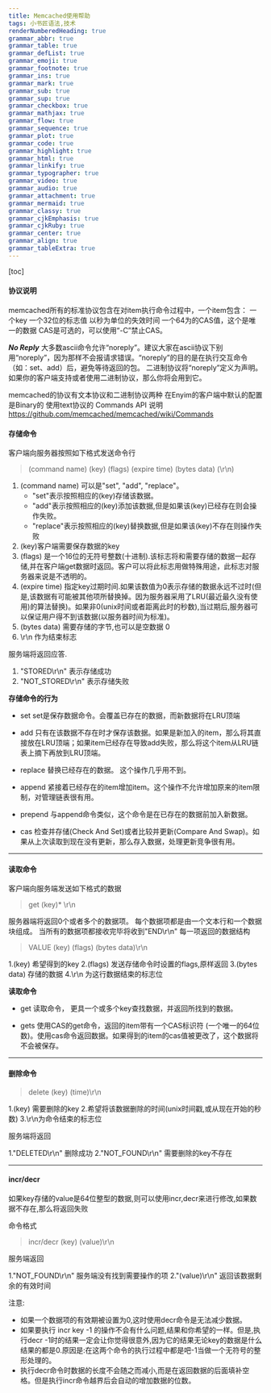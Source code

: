 ```yaml
---
title: Memcached使用帮助
tags: 小书匠语法,技术
renderNumberedHeading: true
grammar_abbr: true
grammar_table: true
grammar_defList: true
grammar_emoji: true
grammar_footnote: true
grammar_ins: true
grammar_mark: true
grammar_sub: true
grammar_sup: true
grammar_checkbox: true
grammar_mathjax: true
grammar_flow: true
grammar_sequence: true
grammar_plot: true
grammar_code: true
grammar_highlight: true
grammar_html: true
grammar_linkify: true
grammar_typographer: true
grammar_video: true
grammar_audio: true
grammar_attachment: true
grammar_mermaid: true
grammar_classy: true
grammar_cjkEmphasis: true
grammar_cjkRuby: true
grammar_center: true
grammar_align: true
grammar_tableExtra: true
---
```


[toc]

#### 协议说明

memcached所有的标准协议包含在对item执行命令过程中，一个item包含：
一个key
一个32位的标志值
以秒为单位的失效时间
一个64为的CAS值，这个是唯一的数据
CAS是可选的，可以使用“-C”禁止CAS。

___No Reply___
大多数ascii命令允许“noreply”。建议大家在ascii协议下别用“noreply”，因为那样不会报请求错误。“noreply”的目的是在执行交互命令（如：set、add）后，避免等待返回的包。
二进制协议将“noreply”定义为声明。如果你的客户端支持或者使用二进制协议，那么你将会用到它。

memcached的协议有文本协议和二进制协议两种
在Enyim的客户端中默认的配置是Binary的
使用text协议的 Commands API 说明
https://github.com/memcached/memcached/wiki/Commands

####  存储命令

客户端向服务器按照如下格式发送命令行

> (command name)  (key)  (flags)  (expire time)  (bytes data) (\r\n)

1. (command name) 可以是"set", "add", "replace"。
	- "set"表示按照相应的(key)存储该数据。
	- "add"表示按照相应的(key)添加该数据,但是如果该(key)已经存在则会操作失败。
	- "replace"表示按照相应的(key)替换数据,但是如果该(key)不存在则操作失败
2. (key)客户端需要保存数据的key
3. (flags) 是一个16位的无符号整数(十进制).该标志将和需要存储的数据一起存储,并在客户端get数据时返回。客户可以将此标志用做特殊用途，此标志对服务器来说是不透明的。
4. (expire time) 指定key过期时间.如果该数值为0表示存储的数据永远不过时(但是,该数据有可能被其他项所替换掉。因为服务器采用了LRU(最近最久没有使用)的算法替换)。如果非0(unix时间或者距离此时的秒数),当过期后,服务器可以保证用户得不到该数据(以服务器时间为标准)。
5. (bytes data) 需要存储的字节,也可以是空数据 0
6. \r\n 作为结束标志

服务端将返回应答.

1. "STORED\r\n" 表示存储成功
2. "NOT_STORED\r\n" 表示存储失败

__存储命令的行为__

- set
	set是保存数据命令。会覆盖已存在的数据，而新数据将在LRU顶端
	
- add
	只有在该数据不存在时才保存该数据。如果是新加入的item，那么将其直接放在LRU顶端；如果item已经存在导致add失败，那么将这个item从LRU链表上摘下再放到LRU顶端。

- replace
	替换已经存在的数据。 这个操作几乎用不到。
	
- append
	紧接着已经存在的item增加item。这个操作不允许增加原来的item限制，对管理链表很有用。
	
- prepend
	与append命令类似，这个命令是在已存在的数据前加入新数据。
	
- cas
	检查并存储(Check And Set)或者比较并更新(Compare And Swap)。如果从上次读取到现在没有更新，那么存入数据，处理更新竞争很有用。
	
------------------

#### 读取命令

客户端向服务端发送如下格式的数据

> get (key)* \r\n

服务器端将返回0个或者多个的数据项。
每个数据项都是由一个文本行和一个数据块组成。
当所有的数据项都接收完毕将收到"END\r\n"
每一项返回的数据结构

> VALUE  (key)  (flags)  (bytes data)\r\n

1.(key) 希望得到的key
2.(flags) 发送存储命令时设置的flags,原样返回
3.(bytes data) 存储的数据
4.\r\n 为这行数据结束的标志位

__读取命令__

- get
	读取命令， 更具一个或多个key查找数据，并返回所找到的数据。

- gets
	使用CAS的get命令，返回的item带有一个CAS标识符 (一个唯一的64位数)。使用cas命令返回数据。如果得到的item的cas值被更改了，这个数据将不会被保存。
	
--------------------

#### 删除命令

> delete (key) (time)\r\n

1.(key) 需要删除的key
2.希望将该数据删除的时间(unix时间戳,或从现在开始的秒数)
3.\r\n为命令结束的标志位

服务端将返回

1."DELETED\r\n" 删除成功
2."NOT_FOUND\r\n" 需要删除的key不存在

---------------------

#### incr/decr

如果key存储的value是64位整型的数据,则可以使用incr,decr来进行修改,如果数据不存在,那么将返回失败

命令格式
> incr/decr (key) (value)\r\n

服务端返回

1."NOT_FOUND\r\n" 服务端没有找到需要操作的项
2."(value)\r\n" 返回该数据剩余的有效时间

注意:

- 如果一个数据项的有效期被设置为0,这时使用decr命令是无法减少数据。
- 如果要执行 incr key -1 的操作不会有什么问题,结果和你希望的一样。但是,执行decr -1时的结果一定会让你觉得很意外,因为它的结果无论key的数据是什么结果的都是0.原因是:在这两个命令的执行过程中都是吧-1当做一个无符号的整形处理的。
- 执行decr命令时数据的长度不会随之而减小,而是在返回数据的后面填补空格。但是执行incr命令越界后会自动的增加数据的位数。